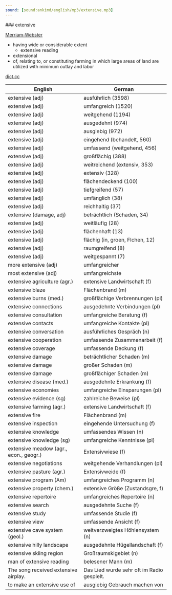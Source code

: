 ```yaml
---
sound: [sound:ankimd/english/mp3/extensive.mp3]
---
```


\### extensive

[Merriam-Webster](https://www.merriam-webster.com/dictionary/extensive)

- having wide or considerable extent
    - extensive reading
- extensional
- of, relating to, or constituting farming in which large areas of land are utilized with minimum outlay and labor

[dict.cc](https://www.dict.cc/extensive)

| English        | German       |
| -------------- | ------------ |
| extensive (adj) | ausführlich (3598) |
| extensive (adj) | umfangreich (1520) |
| extensive (adj) | weitgehend (1194) |
| extensive (adj) | ausgedehnt (974) |
| extensive (adj) | ausgiebig (972) |
| extensive (adj) | eingehend (behandelt, 560) |
| extensive (adj) | umfassend (weitgehend, 456) |
| extensive (adj) | großflächig (388) |
| extensive (adj) | weitreichend (extensiv, 353) |
| extensive (adj) | extensiv (328) |
| extensive (adj) | flächendeckend (100) |
| extensive (adj) | tiefgreifend (57) |
| extensive (adj) | umfänglich (38) |
| extensive (adj) | reichhaltig (37) |
| extensive (damage, adj) | beträchtlich (Schaden, 34) |
| extensive (adj) | weitläufig (28) |
| extensive (adj) | flächenhaft (13) |
| extensive (adj) | flächig (in, groen, Flchen, 12) |
| extensive (adj) | raumgreifend (8) |
| extensive (adj) | weitgespannt (7) |
| more extensive (adj) | umfangreicher |
| most extensive (adj) | umfangreichste |
| extensive agriculture (agr.) | extensive Landwirtschaft (f) |
| extensive blaze | Flächenbrand (m) |
| extensive burns (med.) | großflächige Verbrennungen (pl) |
| extensive connections | ausgedehnte Verbindungen (pl) |
| extensive consultation | umfangreiche Beratung (f) |
| extensive contacts | umfangreiche Kontakte (pl) |
| extensive conversation | ausführliches Gespräch (n) |
| extensive cooperation | umfassende Zusammenarbeit (f) |
| extensive coverage | umfassende Deckung (f) |
| extensive damage | beträchtlicher Schaden (m) |
| extensive damage | großer Schaden (m) |
| extensive damage | großflächiger Schaden (m) |
| extensive disease (med.) | ausgedehnte Erkrankung (f) |
| extensive economies | umfangreiche Einsparungen (pl) |
| extensive evidence (sg) | zahlreiche Beweise (pl) |
| extensive farming (agr.) | extensive Landwirtschaft (f) |
| extensive fire | Flächenbrand (m) |
| extensive inspection | eingehende Untersuchung (f) |
| extensive knowledge | umfassendes Wissen (n) |
| extensive knowledge (sg) | umfangreiche Kenntnisse (pl) |
| extensive meadow (agr., econ., geogr.) | Extensivwiese (f) |
| extensive negotiations | weitgehende Verhandlungen (pl) |
| extensive pasture (agr.) | Extensivweide (f) |
| extensive program (Am) | umfangreiches Programm (n) |
| extensive property (chem.) | extensive Größe (Zustandsgre, f) |
| extensive repertoire | umfangreiches Repertoire (n) |
| extensive search | ausgedehnte Suche (f) |
| extensive study | umfassende Studie (f) |
| extensive view | umfassende Ansicht (f) |
| extensive cave system (geol.) | weitverzweigtes Höhlensystem (n) |
| extensive hilly landscape | ausgedehnte Hügellandschaft (f) |
| extensive skiing region | Großraumskigebiet (n) |
| man of extensive reading | belesener Mann (m) |
| The song received extensive airplay. | Das Lied wurde sehr oft im Radio gespielt. |
| to make an extensive use of | ausgiebig Gebrauch machen von |
